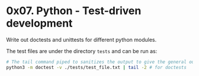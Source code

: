 # 0x07. Python - Test-driven development

Write out doctests and unittests for different python modules.

The test files are under the directory `tests` and can be run as:

```bash
# The tail command piped to sanitizes the output to give the general outcome
python3 -m doctest -v ./tests/test_file.txt | tail -2 # for doctests
```
